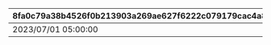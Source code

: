 |8fa0c79a38b4526f0b213903a269ae627f6222c079179cac4a8f89b7daf7b7f5|32f28edafbd3d043bdf52485d896c3b768a59872ae6ae02092522075304a8276|984b9dafe9fca20cb79f0968ce1c92ca1fef7648e28e76a9f72033bb89c17be5|4b08ce47f0741d62a0eec101855dc40fb6dec9313132b5c1826269eb18d709f8|
| --- | --- | --- | --- |
|2023/07/01 05:00:00|2030/08/01 14:59:59|300|1|